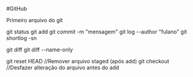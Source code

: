 #GitHub

Primeiro arquivo do git

git status
git add <file>
git commit -m "mensagem"
git log --author "fulano"
git shortlog -sn

git diff
git diff --name-only

git reset HEAD<fileName> //Remover arquivo staged (após add)
git checkout <filename> //Desfazer alteração do arquivo antes do add